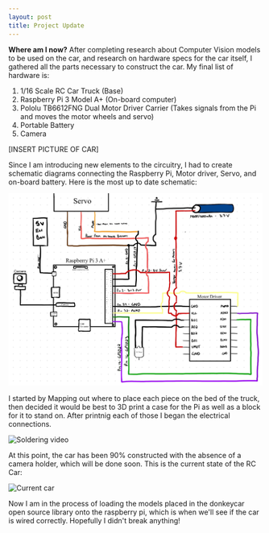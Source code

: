 ```yaml
---
layout: post
title: Project Update
---
```


**Where am I now?**
After completing research about Computer Vision models to be used on the car, and research on hardware specs for the car itself, I gathered all the parts necessary to construct the car. My final list of hardware is:

1. 1/16 Scale RC Car Truck (Base)
2. Raspberry Pi 3 Model A+ (On-board computer)
3. Pololu TB6612FNG Dual Motor Driver Carrier (Takes signals from the Pi and moves the motor wheels and servo)
4. Portable Battery
5. Camera

[INSERT PICTURE OF CAR]

Since I am introducing new elements to the circuitry, I had to create schematic diagrams connecting the Raspberry Pi, Motor driver, Servo, and on-board battery. Here is the most up to date schematic:

![Schematic](../images/car_schematic.jpg)

I started by Mapping out where to place each piece on the bed of the truck, then decided it would be best to 3D print a case for the Pi as well as a block for it to stand on. After printnig each of those I began the electrical connections. 

![Soldering video]()

At this point, the car has been 90% constructed with the absence of a camera holder, which will be done soon. This is the current state of the RC Car:

![Current car]()

Now I am in the process of loading the models placed in the donkeycar open source library onto the raspberry pi, which is when we'll see if the car is wired correctly. Hopefully I didn't break anything!



